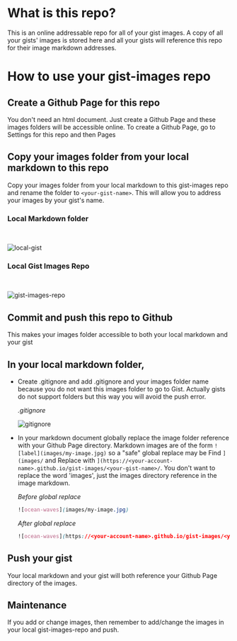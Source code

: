 # What is this repo?

This is an online addressable repo for all of your gist images. A copy of all your gists' images is stored here and all your gists will reference this repo for their image markdown addresses.

# How to use your gist-images repo

## Create a Github Page for this repo

You don't need an html document. Just create a Github Page and these images folders will be accessible online. To create a Github Page, go to Settings for this repo and then Pages

## Copy your images folder from your local markdown to this repo

Copy your images folder from your local markdown to this gist-images repo and rename the folder to `<your-gist-name>`. This will allow you to address your images by your gist's name.

### Local Markdown folder

<br>

![local-gist](https://hudekker.github.io/gist-images/gist-images-readme/local-gist.png)

### Local Gist Images Repo

<br>

![gist-images-repo](https://hudekker.github.io/gist-images/gist-images-readme/gist-images-repo.png)

## Commit and push this repo to Github

This makes your images folder accessible to both your local markdown and your gist

## In your local markdown folder,

- Create .gitignore and add .gitignore and your images folder name because you do not want this images folder to go to Gist. Actually gists do not support folders but this way you will avoid the push error.

  _.gitignore_

  ![gitignore](https://hudekker.github.io/gist-images/gist-images-readme/gitignore.png)

- In your markdown document globally replace the image folder reference with your Github Page directory. Markdown images are of the form `![label](images/my-image.jpg)` so a "safe" global replace may be Find `](images/` and Replace with `](https://<your-account-name>.github.io/gist-images/<your-gist-name>/`. You don't want to replace the word 'images', just the images directory reference in the image markdown.

  _Before global replace_

  ```css
  ![ocean-waves](images/my-image.jpg)
  ```

  _After global replace_

  ```css
  ![ocean-waves](https://<your-account-name>.github.io/gist-images/<your-gist-name>/my-image.jpg)
  ```

## Push your gist

Your local markdown and your gist will both reference your Github Page directory of the images.

## Maintenance

If you add or change images, then remember to add/change the images in your local gist-images-repo and push.
